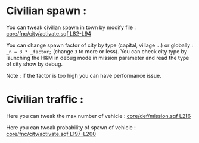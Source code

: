 # Civilian spawn :

You can tweak civilian spawn in town by modify file : [core/fnc/city/activate.sqf L82-L94](https://github.com/Vdauphin/HeartsAndMinds/blob/master_stable/%3DBTC%3Dco%4030_Hearts_and_Minds.Altis/core/fnc/city/activate.sqf#L82-L94)

You can change spawn factor of city by type (capital, village ...) or globally : `_n = 3 * _factor;` (change `3` to more or less).
You can check city type by launching the H&M in debug mode in mission parameter and read the type of city show by debug.

Note : if the factor is too high you can have performance issue.

# Civilian traffic :

Here you can tweak the max number of vehicle : [core/def/mission.sqf L216](https://github.com/Vdauphin/HeartsAndMinds/blob/master_stable/%3DBTC%3Dco%4030_Hearts_and_Minds.Altis/core/def/mission.sqf#L216)

Here you can tweak probability of spawn of vehicle : [core/fnc/city/activate.sqf L197-L200](https://github.com/Vdauphin/HeartsAndMinds/blob/master_stable/%3DBTC%3Dco%4030_Hearts_and_Minds.Altis/core/fnc/city/activate.sqf#L197-L200)